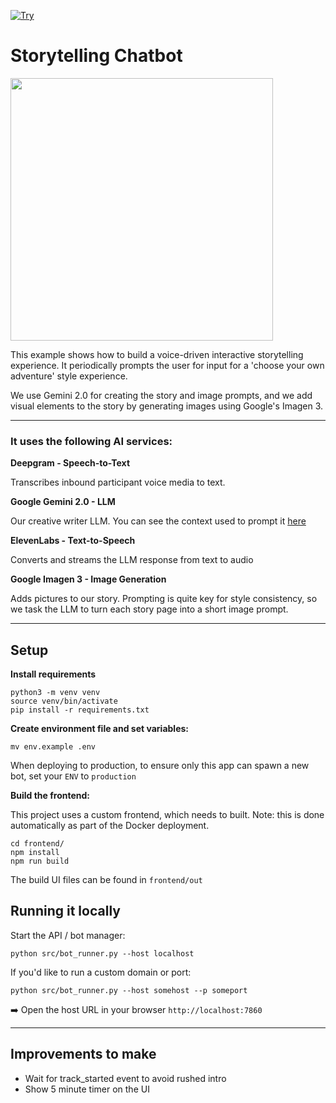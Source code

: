 [![Try](https://img.shields.io/badge/try_it-here-blue)](https://storytelling-chatbot.fly.dev)

# Storytelling Chatbot

<img src="image.png" width="420px">

This example shows how to build a voice-driven interactive storytelling experience.
It periodically prompts the user for input for a 'choose your own adventure' style experience.

We use Gemini 2.0 for creating the story and image prompts, and we add visual elements to the story by generating images using Google's Imagen 3.


---

### It uses the following AI services:

**Deepgram - Speech-to-Text**

Transcribes inbound participant voice media to text.

**Google Gemini 2.0 - LLM**

Our creative writer LLM. You can see the context used to prompt it [here](src/prompts.py)

**ElevenLabs - Text-to-Speech**

Converts and streams the LLM response from text to audio

**Google Imagen 3 - Image Generation**

Adds pictures to our story. Prompting is quite key for style consistency, so we task the LLM to turn each story page into a short image prompt.

---

## Setup

**Install requirements**

```shell
python3 -m venv venv
source venv/bin/activate
pip install -r requirements.txt
```

**Create environment file and set variables:**

```shell
mv env.example .env
```

When deploying to production, to ensure only this app can spawn a new bot, set your `ENV` to `production`

**Build the frontend:**

This project uses a custom frontend, which needs to built. Note: this is done automatically as part of the Docker deployment.

```shell
cd frontend/
npm install
npm run build
```

The build UI files can be found in `frontend/out`

## Running it locally

Start the API / bot manager:

`python src/bot_runner.py --host localhost`

If you'd like to run a custom domain or port:

`python src/bot_runner.py --host somehost --p someport`

➡️ Open the host URL in your browser `http://localhost:7860`

---

## Improvements to make

- Wait for track_started event to avoid rushed intro
- Show 5 minute timer on the UI
